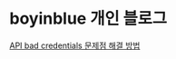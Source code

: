 # boyinblue 개인 블로그

[API bad credentials 문제점 해결 방법](001_github_001_bad_credential.html, "API bad credentials 문제점 해결 방법") 
